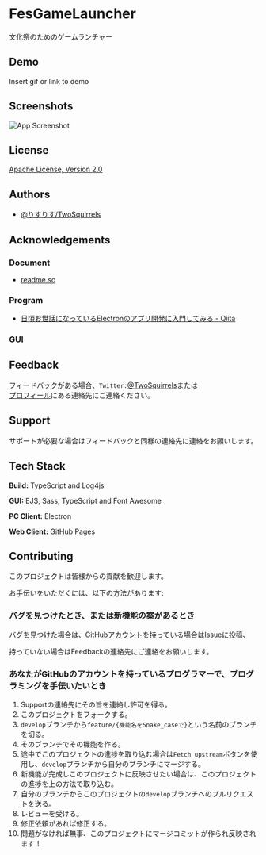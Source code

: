 <!--
![Logo](https://dev-to-uploads.s3.amazonaws.com/uploads/articles/th5xamgrr6se0x5ro4g6.png)
-->
# FesGameLauncher

文化祭のためのゲームランチャー


## Demo

Insert gif or link to demo

  
## Screenshots

![App Screenshot](https://via.placeholder.com/468x300?text=App+Screenshot+Here)

  
## License

[Apache License, Version 2.0](/LICENSE)
<!--
  
## Usage/Examples

```javascript
import Component from 'my-project'

function App() {
  return <Component />
}
```

  
## Features

- Light/dark mode toggle
- Live previews
- Fullscreen mode
- Cross platform

  
## FAQ

#### Question 1

Answer 1

#### Question 2

Answer 2
-->
  
## Authors

- [@りすりす/TwoSquirrels](https://github.com/TwoSquirrels)

  
## Acknowledgements

  
### Document

- [readme.so](https://readme.so/)

  
### Program

- [日頃お世話になっているElectronのアプリ開発に入門してみる - Qiita](https://qiita.com/y-tsutsu/items/179717ecbdcc27509e5a)

  
### GUI


  
## Feedback

フィードバックがある場合、`Twitter:`[@TwoSquirrels](https://twitter.com/)または  
[プロフィール](https://github.com/TwoSquirrels)にある連絡先にご連絡ください。

  
## Support

サポートが必要な場合はフィードバックと同様の連絡先に連絡をお願いします。

  
## Tech Stack

**Build:** TypeScript and Log4js

**GUI:** EJS, Sass, TypeScript and Font Awesome

**PC Client:** Electron

**Web Client:** GitHub Pages

  
## Contributing

このプロジェクトは皆様からの貢献を歓迎します。

お手伝いをいただくには、以下の方法があります:

  
### バグを見つけたとき、または新機能の案があるとき

バグを見つけた場合は、GitHubアカウントを持っている場合は[Issue](https://github.com/TwoSquirrels/FesGameLauncher/issues)に投稿、

持っていない場合はFeedbackの連絡先にご連絡をお願いします。

  
### あなたがGitHubのアカウントを持っているプログラマーで、プログラミングを手伝いたいとき

1. Supportの連絡先にその旨を連絡し許可を得る。
2. このプロジェクトをフォークする。
3. `develop`ブランチから`feature/{機能名をSnake_caseで}`という名前のブランチを切る。
4. そのブランチでその機能を作る。
5. 途中でこのプロジェクトの進捗を取り込む場合は`Fetch upstream`ボタンを使用し、`develop`ブランチから自分のブランチにマージする。
6. 新機能が完成しこのプロジェクトに反映させたい場合は、このプロジェクトの進捗を上の方法で取り込む。
7. 自分のブランチからこのプロジェクトの`develop`ブランチへのプルリクエストを送る。
8. レビューを受ける。
9. 修正依頼があれば修正する。
10. 問題がなければ無事、このプロジェクトにマージコミットが作られ反映されます！

  
